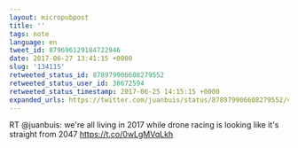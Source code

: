 ```yaml
---
layout: micropubpost
title: ''
tags: note
language: en
tweet_id: 879696129184722946
date: 2017-06-27 13:41:15 +0000
slug: '134115'
retweeted_status_id: 878979906608279552
retweeted_status_user_id: 36672594
retweeted_status_timestamp: 2017-06-25 14:15:15 +0000
expanded_urls: https://twitter.com/juanbuis/status/878979906608279552/video/1,https://twitter.com/juanbuis/status/878979906608279552/video/1
---
```

RT @juanbuis: we're all living in 2017 while drone racing is looking like it's straight from 2047 https://t.co/0wLgMVqLkh
